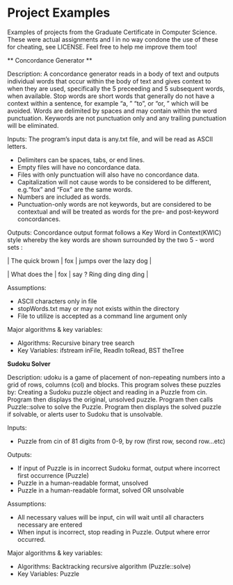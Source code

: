 # Project Examples
Examples of projects from the Graduate Certificate in Computer Science. 
These were actual assignments and I in no way condone the use of these 
for cheating, see LICENSE. Feel free to help me improve them too!

** Concordance Generator **

Description:
A concordance generator reads in a body of text and outputs individual words
that occur within the body of text and gives context to when they are used, 
specifically the 5 preceeding and 5 subsequent words, when available.
Stop words are short words that generally do not have a context within a 
sentence, for example “a, ” “to”, or “or, ” which will be avoided.
Words are delimited by spaces and may contain within the word punctuation.
Keywords are not punctuation only and any trailing punctuation will be 
eliminated.

Inputs: 
The program’s input data is any.txt file, and will be read as ASCII letters.
* Delimiters can be spaces, tabs, or end lines.
* Empty files will have no concordance data.
* Files with only punctuation will also have no concordance data.
* Capitalization will not cause words to be considered to be different, 
  e.g.“fox” and “Fox” are  the same words.
* Numbers are included as words.
* Punctuation-only words are not keywords, but are considered to be
  contextual and will be treated as words for the pre- and post-keyword
  concordances.

Outputs:
Concordance output format follows a Key Word in Context(KWIC) style whereby 
the key words are shown surrounded by the two 5 - word sets :

|  The quick brown | fox | jumps over the lazy dog    |

|    What does the | fox |	say ? Ring ding ding ding |

Assumptions:
* ASCII characters only in file
* stopWords.txt may or may not exists within the directory
* File to utilize is accepted as a command line argument only

Major algorithms & key variables:
* Algorithms: Recursive binary tree search
* Key Variables: ifstream inFile, ReadIn toRead, BST theTree

**Sudoku Solver**

Description:
udoku is a game of placement of non-repeating numbers into a grid of rows,
columns (col) and blocks. This program solves these puzzles by:
Creating a Sudoku puzzle object and reading in a Puzzle from cin. Program then
displays the original, unsolved puzzle. Program then calls Puzzle::solve
to solve the Puzzle. Program then displays the solved puzzle if solvable,
or alerts user to Sudoku that is unsolvable.

Inputs: 
* Puzzle from cin of 81 digits from 0-9, by row (first row, second row...etc)

Outputs:
* If input of Puzzle is in incorrect Sudoku format, output where incorrect 
  first occurrence (Puzzle)
* Puzzle in a human-readable format, unsolved
* Puzzle in a human-readable format, solved OR unsolvable

Assumptions:
* All necessary values will be input, cin will wait until all characters
  necessary are entered
* When input is incorrect, stop reading in Puzzle. Output where error 
  occurred.

Major algorithms & key variables:
* Algorithms: Backtracking recursive algorithm (Puzzle::solve)
* Key Variables: Puzzle
